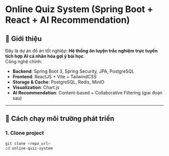 # Online Quiz System (Spring Boot + React + AI Recommendation)

## 📖 Giới thiệu
Đây là dự án đồ án tốt nghiệp: **Hệ thống ôn luyện trắc nghiệm trực tuyến tích hợp AI cá nhân hóa gợi ý bài học**.  
Công nghệ chính:
- **Backend**: Spring Boot 3, Spring Security, JPA, PostgreSQL
- **Frontend**: ReactJS + Vite + TailwindCSS
- **Storage & Cache**: PostgreSQL, Redis, MinIO
- **Visualization**: Chart.js
- **AI Recommendation**: Content-based + Collaborative Filtering (giai đoạn sau)

---

## 🚀 Cách chạy môi trường phát triển

### 1. Clone project
```bash
git clone <repo_url>
cd online-quiz-system

